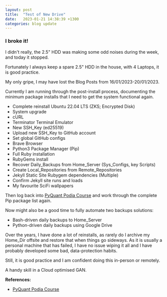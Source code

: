 ```yaml
---
layout: post
title:  "Test of New Drive"
date:   2023-01-21 14:38:39 +1300
categories: blog update
---
```

### I broke it!

I didn't really, the 2.5" HDD was making some odd noises during the week, and today it stopped.

Fortunately I always keep a spare 2.5" HDD in the house, with 4 Laptops, it is good practice.

My only gripe, I may have lost the Blog Posts from 16/01/2023-20/01/2023.

Currently I am running through the post-install process, documenting the minimum package installs that I need to get the system functional again.

  - Complete reinstall Ubuntu 22.04 LTS (ZKS; Encrypted Disk)
  - System upgrade
  - cURL
  - Terminator Terminal Emulator
  - New SSH_Key (ed25519)
  - Upload new SSH_Key to GitHub account
  - Set global GitHub configs
  - Brave Browser
  - Python3 Package Manager (Pip)
  - Full Ruby installation
  - RubyGems install
  - Recover Daily_Backups from Home_Server (Sys_Configs, key Scripts)
  - Create Local_Repositories from Remote_Repositories
  - Jekyll Static Site Rubygem dependencies (Multiple)
  - Confirm Jekyll site runs and loads
  - My favourite SciFi wallpapers

Then log back into [PyQuant Podia Course] and work through the complete Pip package list again.

Now might also be a good time to fully automate two backups solutions:
  - Bash-driven daily backups to Home_Server
  - Python-driven daily backups using Google Drive

Over the years, I have done a lot of reinstalls, as rarely do I archive my Home_Dir offsite and restore that when things go sideways. As it is usually a personal machine that has failed, I have no issue wiping it all and I have probably developed some bad, data-protection habits.

Still, it is good practice and I am confident doing this in-person or remotely.

A handy skill in a Cloud optimised GAN.

**References:**

  - [PyQuant Podia Course]

[PyQuant Podia Course]: https://pyquantnews.podia.com/
